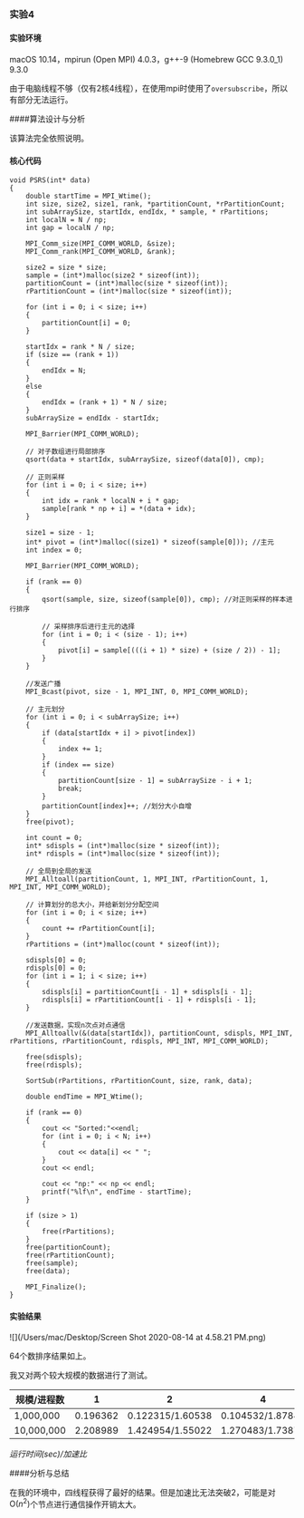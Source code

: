 ### 实验4

#### 实验环境

macOS 10.14，mpirun (Open MPI) 4.0.3，g++-9 (Homebrew GCC 9.3.0_1) 9.3.0

由于电脑线程不够（仅有2核4线程），在使用mpi时使用了`oversubscribe`，所以有部分无法运行。

####算法设计与分析

该算法完全依照说明。

#### 核心代码

```
void PSRS(int* data)
{
    double startTime = MPI_Wtime();
    int size, size2, size1, rank, *partitionCount, *rPartitionCount;
    int subArraySize, startIdx, endIdx, * sample, * rPartitions;
    int localN = N / np;
    int gap = localN / np;

    MPI_Comm_size(MPI_COMM_WORLD, &size);
    MPI_Comm_rank(MPI_COMM_WORLD, &rank);

    size2 = size * size;
    sample = (int*)malloc(size2 * sizeof(int));
    partitionCount = (int*)malloc(size * sizeof(int));
    rPartitionCount = (int*)malloc(size * sizeof(int));

    for (int i = 0; i < size; i++)
    {
        partitionCount[i] = 0;
    }

    startIdx = rank * N / size;
    if (size == (rank + 1))
    {
        endIdx = N;
    }
    else
    {
        endIdx = (rank + 1) * N / size;
    }
    subArraySize = endIdx - startIdx;

    MPI_Barrier(MPI_COMM_WORLD);

    // 对子数组进行局部排序
    qsort(data + startIdx, subArraySize, sizeof(data[0]), cmp);

    // 正则采样
    for (int i = 0; i < size; i++)
    {
        int idx = rank * localN + i * gap;
        sample[rank * np + i] = *(data + idx);
    }

    size1 = size - 1;
    int* pivot = (int*)malloc((size1) * sizeof(sample[0])); //主元
    int index = 0;

    MPI_Barrier(MPI_COMM_WORLD);

    if (rank == 0)
    {
        qsort(sample, size, sizeof(sample[0]), cmp); //对正则采样的样本进行排序

        // 采样排序后进行主元的选择
        for (int i = 0; i < (size - 1); i++)
        {
            pivot[i] = sample[(((i + 1) * size) + (size / 2)) - 1];
        }
    }

    //发送广播
    MPI_Bcast(pivot, size - 1, MPI_INT, 0, MPI_COMM_WORLD);

    // 主元划分
    for (int i = 0; i < subArraySize; i++)
    {
        if (data[startIdx + i] > pivot[index])
        {
            index += 1;
        }
        if (index == size)
        {
            partitionCount[size - 1] = subArraySize - i + 1;
            break;
        }
        partitionCount[index]++; //划分大小自增
    }
    free(pivot);

    int count = 0;
    int* sdispls = (int*)malloc(size * sizeof(int));
    int* rdispls = (int*)malloc(size * sizeof(int));

    // 全局到全局的发送
    MPI_Alltoall(partitionCount, 1, MPI_INT, rPartitionCount, 1, MPI_INT, MPI_COMM_WORLD);

    // 计算划分的总大小，并给新划分分配空间
    for (int i = 0; i < size; i++)
    {
        count += rPartitionCount[i];
    }
    rPartitions = (int*)malloc(count * sizeof(int));

    sdispls[0] = 0;
    rdispls[0] = 0;
    for (int i = 1; i < size; i++)
    {
        sdispls[i] = partitionCount[i - 1] + sdispls[i - 1];
        rdispls[i] = rPartitionCount[i - 1] + rdispls[i - 1];
    }

    //发送数据，实现n次点对点通信
    MPI_Alltoallv(&(data[startIdx]), partitionCount, sdispls, MPI_INT, rPartitions, rPartitionCount, rdispls, MPI_INT, MPI_COMM_WORLD);

    free(sdispls);
    free(rdispls);

    SortSub(rPartitions, rPartitionCount, size, rank, data);

    double endTime = MPI_Wtime();

    if (rank == 0)
    {
        cout << "Sorted:"<<endl;
        for (int i = 0; i < N; i++)
        {
            cout << data[i] << " ";
        }
        cout << endl;

        cout << "np:" << np << endl;
        printf("%lf\n", endTime - startTime);
    }

    if (size > 1)
    {
        free(rPartitions);
    }
    free(partitionCount);
    free(rPartitionCount);
    free(sample);
    free(data);

    MPI_Finalize();
}
```

#### 实验结果

![](/Users/mac/Desktop/Screen Shot 2020-08-14 at 4.58.21 PM.png)

64个数排序结果如上。

我又对两个较大规模的数据进行了测试。

| 规模/进程数 | 1        | 2                | 4                | 8                |
| ----------- | -------- | ---------------- | ---------------- | ---------------- |
| 1,000,000   | 0.196362 | 0.122315/1.60538 | 0.104532/1.87849 | 0.154368/1.27204 |
| 10,000,000  | 2.208989 | 1.424954/1.55022 | 1.270483/1.7387  | 1.621450/1.36235 |

*运行时间(sec)/加速比*

####分析与总结

在我的环境中，四线程获得了最好的结果。但是加速比无法突破2，可能是对$\mathop{O}(n^2)$个节点进行通信操作开销太大。